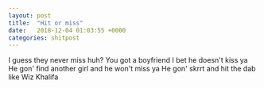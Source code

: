 ```yaml
---
layout: post
title:  "Hit or miss"
date:   2018-12-04 01:03:55 +0000
categories: shitpost
---
```

I guess they never miss huh?
You got a boyfriend I bet he doesn't kiss ya
He gon' find another girl and he won't miss ya
He gon' skrrt and hit the dab like Wiz Khalifa
